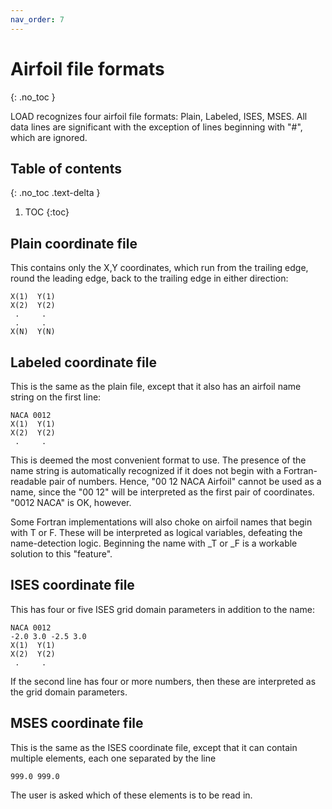 ```yaml
---
nav_order: 7
---
```


# Airfoil file formats
{: .no_toc }

LOAD recognizes four airfoil file formats:  Plain,  Labeled,  ISES,  MSES.
All data lines are significant with the exception of lines beginning
with "#", which are ignored.

## Table of contents
{: .no_toc .text-delta }

1. TOC
{:toc}

## Plain coordinate file

This contains only the X,Y coordinates, which run from the 
trailing edge, round the leading edge, back to the trailing edge 
in either direction:

```
X(1)  Y(1)
X(2)  Y(2)
 .     .
 .     .
X(N)  Y(N)
```

## Labeled coordinate file

This is the same as the plain file, except that it also has an 
airfoil name string on the first line:

```
NACA 0012
X(1)  Y(1)
X(2)  Y(2)
 .     .
```

This is deemed the most convenient format to use.
The presence of the name string is automatically recognized if
it does not begin with a Fortran-readable pair of numbers.  Hence, 
"00 12 NACA Airfoil" cannot be used as a name, since the "00 12" 
will be interpreted as the first pair of coordinates.  "0012 NACA"
is OK, however.

Some Fortran implementations will also choke on airfoil names 
that begin with T or F.  These will be interpreted as logical
variables, defeating the name-detection logic.  Beginning the
name with _T or _F is a workable solution to this "feature".

## ISES coordinate file

This has four or five ISES grid domain parameters in addition to the name:

```
NACA 0012
-2.0 3.0 -2.5 3.0
X(1)  Y(1)
X(2)  Y(2)
 .     .
```

If the second line has four or more numbers, then these are interpreted
as the grid domain parameters.

## MSES coordinate file

This is the same as the ISES coordinate file, except that it can
contain multiple elements, each one separated by the line

```
999.0 999.0
```

The user is asked which of these elements is to be read in.  